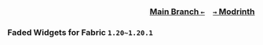 ### <p align=right>[Main Branch `←`](https://github.com/KrLite/Mod.Faded-Widgets)&emsp;[`→` Modrinth](https://modrinth.com/mod/faded-widgets)</p>

### Faded Widgets for Fabric `1.20~1.20.1`
